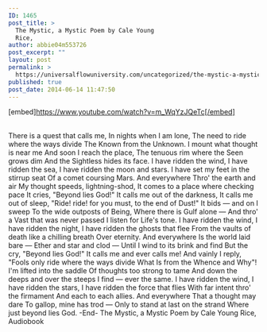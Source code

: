 ```yaml
---
ID: 1465
post_title: >
  The Mystic, a Mystic Poem by Cale Young
  Rice,
author: abbie04m553726
post_excerpt: ""
layout: post
permalink: >
  https://universalflowuniversity.com/uncategorized/the-mystic-a-mystic-poem-by-cale-young-rice/
published: true
post_date: 2014-06-14 11:47:50
---
```

[embed]https://www.youtube.com/watch?v=m_WqYzJQeTc[/embed]</br></br>
<p>There is a quest that calls me,
 In nights when I am lone,
The need to ride where the ways divide
 The Known from the Unknown.
I mount what thought is near me
 And soon I reach the place,
The tenuous rim where the Seen grows dim
 And the Sightless hides its face.
   I have ridden the wind,
   I have ridden the sea,
   I have ridden the moon and stars.
   I have set my feet in the stirrup seat
   Of a comet coursing Mars.
   And everywhere
   Thro' the earth and air
   My thought speeds, lightning-shod,
   It comes to a place where checking pace
   It cries, "Beyond lies God!"
It calls me out of the darkness,
 It calls me out of sleep,
"Ride! ride! for you must, to the end of Dust!"
 It bids — and on I sweep
To the wide outposts of Being,
 Where there is Gulf alone —
And thro' a Vast that was never passed
 I listen for Life's tone.
   I have ridden the wind,
   I have ridden the night,
   I have ridden the ghosts that flee
   From the vaults of death like a chilling breath
   Over eternity.
   And everywhere
   Is the world laid bare —
   Ether and star and clod —
   Until I wind to its brink and find
   But the cry, "Beyond lies God!"
It calls me and ever calls me!
 And vainly I reply,
"Fools only ride where the ways divide
 What Is from the Whence and Why"!
I'm lifted into the saddle
 Of thoughts too strong to tame
And down the deeps and over the steeps
 I find — ever the same.
   I have ridden the wind,
   I have ridden the stars,
   I have ridden the force that flies
   With far intent thro' the firmament
   And each to each allies.
   And everywhere
   That a thought may dare
   To gallop, mine has trod —
   Only to stand at last on the strand
   Where just beyond lies God.
-End-
The Mystic, a Mystic Poem by Cale Young Rice, Audiobook</p>